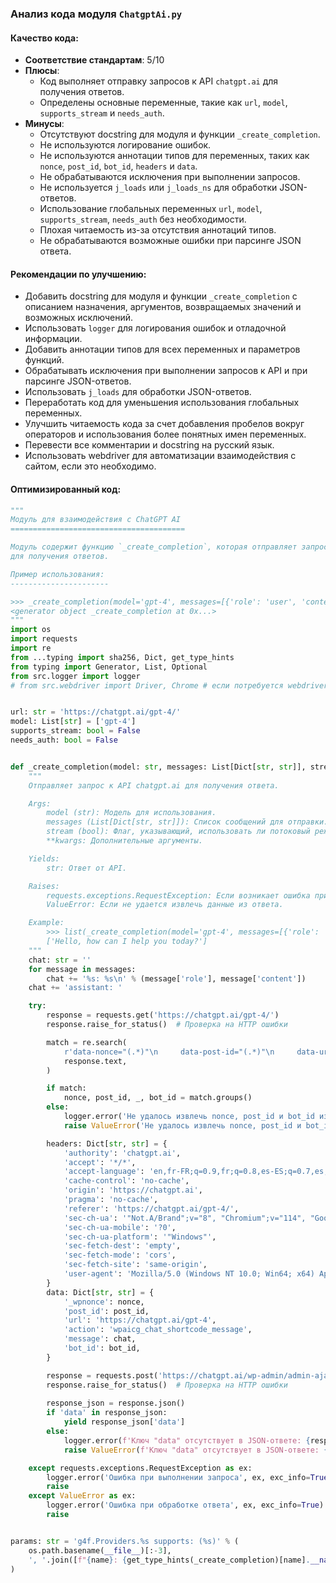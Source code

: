 ### **Анализ кода модуля `ChatgptAi.py`**

#### **Качество кода**:
- **Соответствие стандартам**: 5/10
- **Плюсы**:
  - Код выполняет отправку запросов к API `chatgpt.ai` для получения ответов.
  - Определены основные переменные, такие как `url`, `model`, `supports_stream` и `needs_auth`.
- **Минусы**:
  - Отсутствуют docstring для модуля и функции `_create_completion`.
  - Не используются логирование ошибок.
  - Не используются аннотации типов для переменных, таких как `nonce`, `post_id`, `bot_id`, `headers` и `data`.
  - Не обрабатываются исключения при выполнении запросов.
  - Не используется `j_loads` или `j_loads_ns` для обработки JSON-ответов.
  - Использование глобальных переменных `url`, `model`, `supports_stream`, `needs_auth` без необходимости.
  - Плохая читаемость из-за отсутствия аннотаций типов.
  - Не обрабатываются возможные ошибки при парсинге JSON ответа.

#### **Рекомендации по улучшению**:
- Добавить docstring для модуля и функции `_create_completion` с описанием назначения, аргументов, возвращаемых значений и возможных исключений.
- Использовать `logger` для логирования ошибок и отладочной информации.
- Добавить аннотации типов для всех переменных и параметров функций.
- Обрабатывать исключения при выполнении запросов к API и при парсинге JSON-ответов.
- Использовать `j_loads` для обработки JSON-ответов.
- Переработать код для уменьшения использования глобальных переменных.
- Улучшить читаемость кода за счет добавления пробелов вокруг операторов и использования более понятных имен переменных.
- Перевести все комментарии и docstring на русский язык.
- Использовать webdriver для автоматизации взаимодействия с сайтом, если это необходимо.

#### **Оптимизированный код**:
```python
"""
Модуль для взаимодействия с ChatGPT AI
=======================================

Модуль содержит функцию `_create_completion`, которая отправляет запросы к API chatgpt.ai
для получения ответов.

Пример использования:
----------------------

>>> _create_completion(model='gpt-4', messages=[{'role': 'user', 'content': 'Hello'}], stream=False)
<generator object _create_completion at 0x...>
"""
import os
import requests
import re
from ...typing import sha256, Dict, get_type_hints
from typing import Generator, List, Optional
from src.logger import logger
# from src.webdriver import Driver, Chrome # если потребуется webdriver


url: str = 'https://chatgpt.ai/gpt-4/'
model: List[str] = ['gpt-4']
supports_stream: bool = False
needs_auth: bool = False


def _create_completion(model: str, messages: List[Dict[str, str]], stream: bool, **kwargs) -> Generator[str, None, None]:
    """
    Отправляет запрос к API chatgpt.ai для получения ответа.

    Args:
        model (str): Модель для использования.
        messages (List[Dict[str, str]]): Список сообщений для отправки.
        stream (bool): Флаг, указывающий, использовать ли потоковый режим.
        **kwargs: Дополнительные аргументы.

    Yields:
        str: Ответ от API.

    Raises:
        requests.exceptions.RequestException: Если возникает ошибка при выполнении запроса.
        ValueError: Если не удается извлечь данные из ответа.

    Example:
        >>> list(_create_completion(model='gpt-4', messages=[{'role': 'user', 'content': 'Hello'}], stream=False))
        ['Hello, how can I help you today?']
    """
    chat: str = ''
    for message in messages:
        chat += '%s: %s\n' % (message['role'], message['content'])
    chat += 'assistant: '

    try:
        response = requests.get('https://chatgpt.ai/gpt-4/')
        response.raise_for_status()  # Проверка на HTTP ошибки

        match = re.search(
            r'data-nonce="(.*)"\n     data-post-id="(.*)"\n     data-url="(.*)"\n     data-bot-id="(.*)"\n     data-width',
            response.text,
        )

        if match:
            nonce, post_id, _, bot_id = match.groups()
        else:
            logger.error('Не удалось извлечь nonce, post_id и bot_id из ответа')
            raise ValueError('Не удалось извлечь nonce, post_id и bot_id из ответа')

        headers: Dict[str, str] = {
            'authority': 'chatgpt.ai',
            'accept': '*/*',
            'accept-language': 'en,fr-FR;q=0.9,fr;q=0.8,es-ES;q=0.7,es;q=0.6,en-US;q=0.5,am;q=0.4,de;q=0.3',
            'cache-control': 'no-cache',
            'origin': 'https://chatgpt.ai',
            'pragma': 'no-cache',
            'referer': 'https://chatgpt.ai/gpt-4/',
            'sec-ch-ua': '"Not.A/Brand";v="8", "Chromium";v="114", "Google Chrome";v="114"',
            'sec-ch-ua-mobile': '?0',
            'sec-ch-ua-platform': '"Windows"',
            'sec-fetch-dest': 'empty',
            'sec-fetch-mode': 'cors',
            'sec-fetch-site': 'same-origin',
            'user-agent': 'Mozilla/5.0 (Windows NT 10.0; Win64; x64) AppleWebKit/537.36 (KHTML, like Gecko) Chrome/114.0.0.0 Safari/537.36',
        }
        data: Dict[str, str] = {
            '_wpnonce': nonce,
            'post_id': post_id,
            'url': 'https://chatgpt.ai/gpt-4',
            'action': 'wpaicg_chat_shortcode_message',
            'message': chat,
            'bot_id': bot_id,
        }

        response = requests.post('https://chatgpt.ai/wp-admin/admin-ajax.php', headers=headers, data=data)
        response.raise_for_status()  # Проверка на HTTP ошибки
        
        response_json = response.json()
        if 'data' in response_json:
            yield response_json['data']
        else:
            logger.error(f'Ключ "data" отсутствует в JSON-ответе: {response_json}')
            raise ValueError(f'Ключ "data" отсутствует в JSON-ответе: {response_json}')

    except requests.exceptions.RequestException as ex:
        logger.error('Ошибка при выполнении запроса', ex, exc_info=True)
        raise
    except ValueError as ex:
        logger.error('Ошибка при обработке ответа', ex, exc_info=True)
        raise


params: str = 'g4f.Providers.%s supports: (%s)' % (
    os.path.basename(__file__)[:-3],
    ', '.join([f"{name}: {get_type_hints(_create_completion)[name].__name__}" for name in _create_completion.__code__.co_varnames[: _create_completion.__code__.co_argcount]]),
)